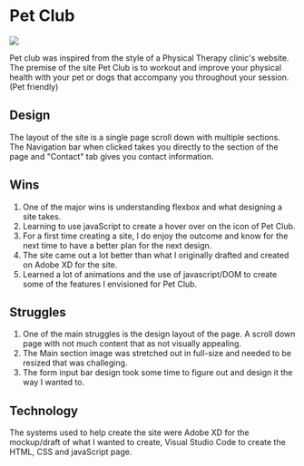 # Pet Club 

 ![](https://media.giphy.com/media/S3ngOKdOlB8bd6Ubwd/giphy.gif)

Pet club was inspired from the style of a Physical Therapy clinic's website. The premise of the site Pet Club is to workout and improve your physical health with your pet or dogs that accompany you throughout your session. (Pet friendly)

## Design
The layout of the site is a single page scroll down with multiple sections. The Navigation bar when clicked takes you directly to the section of the page and "Contact" tab gives you contact information.


## Wins
1. One of the major wins is understanding flexbox and what designing a site takes. 
2. Learning to use javaScript to create a hover over on the icon of Pet Club. 
3. For a first time creating a site, I do enjoy the outcome and know for the next time to have a better plan for the next design.
4. The site came out a lot better than what I originally drafted and created on Adobe XD for the site.
5. Learned a lot of animations and the use of javascript/DOM to create some of the features I envisioned for Pet Club.

## Struggles
1. One of the main struggles is the design layout of the page. A scroll down page with not much content that as not visually appealing. 
2. The Main section image was stretched out in full-size and needed to be resized that was challeging. 
3. The form input bar design took some time to figure out and design it the way I wanted to.



## Technology
The systems used to help create the site were Adobe XD for the mockup/draft of what I wanted to create, Visual Studio Code to create the HTML, CSS and javaScript page.



